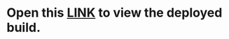 
# Open this  [LINK](https://625a9df9e76dcd7556c2e91c--dynamic-tulumba-60a976.netlify.app/) to view the deployed build.
